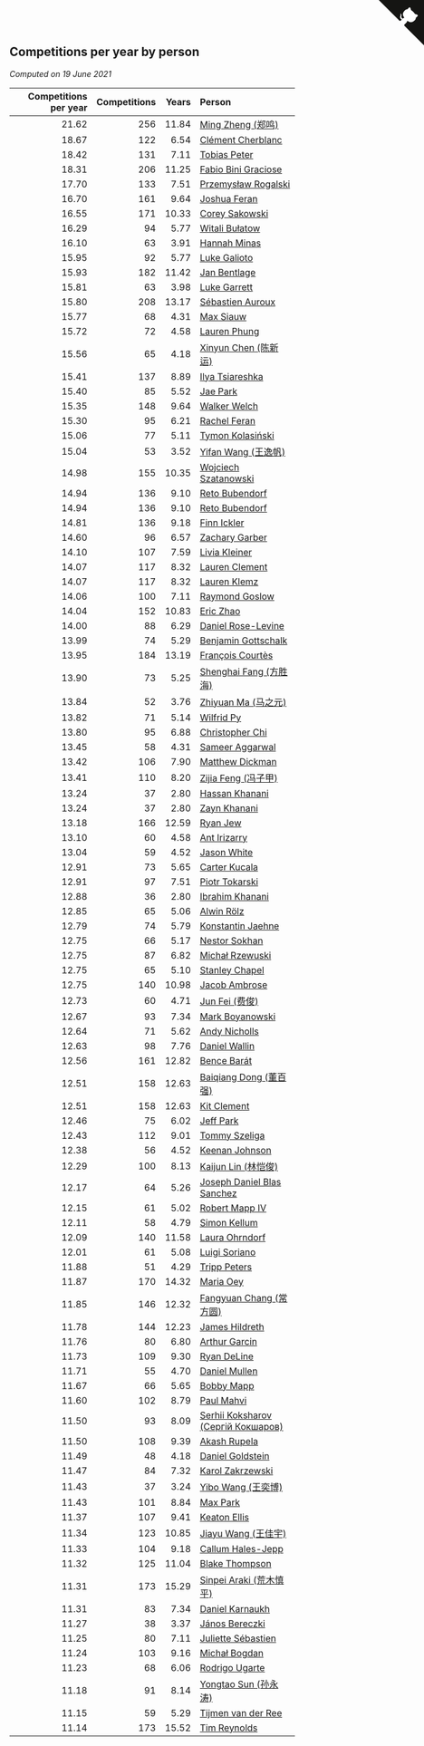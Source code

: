 ## Competitions per year by person

*Computed on 19 June 2021*

| Competitions per year | Competitions | Years | Person |
| ---: | ---: | ---: | :--- |
| 21.62 | 256 | 11.84 | [Ming Zheng (郑鸣)](https://www.worldcubeassociation.org/persons/2009ZHEN11) |
| 18.67 | 122 | 6.54 | [Clément Cherblanc](https://www.worldcubeassociation.org/persons/2014CHER05) |
| 18.42 | 131 | 7.11 | [Tobias Peter](https://www.worldcubeassociation.org/persons/2014PETE03) |
| 18.31 | 206 | 11.25 | [Fabio Bini Graciose](https://www.worldcubeassociation.org/persons/2010GRAC02) |
| 17.70 | 133 | 7.51 | [Przemysław Rogalski](https://www.worldcubeassociation.org/persons/2013ROGA02) |
| 16.70 | 161 | 9.64 | [Joshua Feran](https://www.worldcubeassociation.org/persons/2011FERA01) |
| 16.55 | 171 | 10.33 | [Corey Sakowski](https://www.worldcubeassociation.org/persons/2011SAKO01) |
| 16.29 | 94 | 5.77 | [Witali Bułatow](https://www.worldcubeassociation.org/persons/2015BUAT01) |
| 16.10 | 63 | 3.91 | [Hannah Minas](https://www.worldcubeassociation.org/persons/2017MINA04) |
| 15.95 | 92 | 5.77 | [Luke Galioto](https://www.worldcubeassociation.org/persons/2015GALI02) |
| 15.93 | 182 | 11.42 | [Jan Bentlage](https://www.worldcubeassociation.org/persons/2010BENT01) |
| 15.81 | 63 | 3.98 | [Luke Garrett](https://www.worldcubeassociation.org/persons/2017GARR05) |
| 15.80 | 208 | 13.17 | [Sébastien Auroux](https://www.worldcubeassociation.org/persons/2008AURO01) |
| 15.77 | 68 | 4.31 | [Max Siauw](https://www.worldcubeassociation.org/persons/2017SIAU02) |
| 15.72 | 72 | 4.58 | [Lauren Phung](https://www.worldcubeassociation.org/persons/2016PHUN02) |
| 15.56 | 65 | 4.18 | [Xinyun Chen (陈新运)](https://www.worldcubeassociation.org/persons/2017CHEN36) |
| 15.41 | 137 | 8.89 | [Ilya Tsiareshka](https://www.worldcubeassociation.org/persons/2012TERE01) |
| 15.40 | 85 | 5.52 | [Jae Park](https://www.worldcubeassociation.org/persons/2015PARK24) |
| 15.35 | 148 | 9.64 | [Walker Welch](https://www.worldcubeassociation.org/persons/2011WELC01) |
| 15.30 | 95 | 6.21 | [Rachel Feran](https://www.worldcubeassociation.org/persons/2015FERA01) |
| 15.06 | 77 | 5.11 | [Tymon Kolasiński](https://www.worldcubeassociation.org/persons/2016KOLA02) |
| 15.04 | 53 | 3.52 | [Yifan Wang (王逸帆)](https://www.worldcubeassociation.org/persons/2017WANY29) |
| 14.98 | 155 | 10.35 | [Wojciech Szatanowski](https://www.worldcubeassociation.org/persons/2011SZAT01) |
| 14.94 | 136 | 9.10 | [Reto Bubendorf](https://www.worldcubeassociation.org/persons/2012BUBE01) |
| 14.94 | 136 | 9.10 | [Reto Bubendorf](https://www.worldcubeassociation.org/persons/2012BUBE01) |
| 14.81 | 136 | 9.18 | [Finn Ickler](https://www.worldcubeassociation.org/persons/2012ICKL01) |
| 14.60 | 96 | 6.57 | [Zachary Garber](https://www.worldcubeassociation.org/persons/2014GARB01) |
| 14.10 | 107 | 7.59 | [Livia Kleiner](https://www.worldcubeassociation.org/persons/2013KLEI03) |
| 14.07 | 117 | 8.32 | [Lauren Clement](https://www.worldcubeassociation.org/persons/2013KLEM01) |
| 14.07 | 117 | 8.32 | [Lauren Klemz](https://www.worldcubeassociation.org/persons/2013KLEM01) |
| 14.06 | 100 | 7.11 | [Raymond Goslow](https://www.worldcubeassociation.org/persons/2014GOSL01) |
| 14.04 | 152 | 10.83 | [Eric Zhao](https://www.worldcubeassociation.org/persons/2010ZHAO19) |
| 14.00 | 88 | 6.29 | [Daniel Rose-Levine](https://www.worldcubeassociation.org/persons/2015ROSE01) |
| 13.99 | 74 | 5.29 | [Benjamin Gottschalk](https://www.worldcubeassociation.org/persons/2016GOTT01) |
| 13.95 | 184 | 13.19 | [François Courtès](https://www.worldcubeassociation.org/persons/2008COUR01) |
| 13.90 | 73 | 5.25 | [Shenghai Fang (方胜海)](https://www.worldcubeassociation.org/persons/2016FANG01) |
| 13.84 | 52 | 3.76 | [Zhiyuan Ma (马之元)](https://www.worldcubeassociation.org/persons/2017MAZH04) |
| 13.82 | 71 | 5.14 | [Wilfrid Py](https://www.worldcubeassociation.org/persons/2016PYWI01) |
| 13.80 | 95 | 6.88 | [Christopher Chi](https://www.worldcubeassociation.org/persons/2014CHIC01) |
| 13.45 | 58 | 4.31 | [Sameer Aggarwal](https://www.worldcubeassociation.org/persons/2017AGGA01) |
| 13.42 | 106 | 7.90 | [Matthew Dickman](https://www.worldcubeassociation.org/persons/2013DICK01) |
| 13.41 | 110 | 8.20 | [Zijia Feng (冯子甲)](https://www.worldcubeassociation.org/persons/2013FENG02) |
| 13.24 | 37 | 2.80 | [Hassan Khanani](https://www.worldcubeassociation.org/persons/2018KHAN26) |
| 13.24 | 37 | 2.80 | [Zayn Khanani](https://www.worldcubeassociation.org/persons/2018KHAN28) |
| 13.18 | 166 | 12.59 | [Ryan Jew](https://www.worldcubeassociation.org/persons/2008JEWR01) |
| 13.10 | 60 | 4.58 | [Ant Irizarry](https://www.worldcubeassociation.org/persons/2016IRIZ02) |
| 13.04 | 59 | 4.52 | [Jason White](https://www.worldcubeassociation.org/persons/2016WHIT16) |
| 12.91 | 73 | 5.65 | [Carter Kucala](https://www.worldcubeassociation.org/persons/2015KUCA01) |
| 12.91 | 97 | 7.51 | [Piotr Tokarski](https://www.worldcubeassociation.org/persons/2013TOKA01) |
| 12.88 | 36 | 2.80 | [Ibrahim Khanani](https://www.worldcubeassociation.org/persons/2018KHAN27) |
| 12.85 | 65 | 5.06 | [Alwin Rölz](https://www.worldcubeassociation.org/persons/2016ROLZ01) |
| 12.79 | 74 | 5.79 | [Konstantin Jaehne](https://www.worldcubeassociation.org/persons/2015JAEH01) |
| 12.75 | 66 | 5.17 | [Nestor Sokhan](https://www.worldcubeassociation.org/persons/2016SOKH01) |
| 12.75 | 87 | 6.82 | [Michał Rzewuski](https://www.worldcubeassociation.org/persons/2014RZEW01) |
| 12.75 | 65 | 5.10 | [Stanley Chapel](https://www.worldcubeassociation.org/persons/2016CHAP04) |
| 12.75 | 140 | 10.98 | [Jacob Ambrose](https://www.worldcubeassociation.org/persons/2010AMBR01) |
| 12.73 | 60 | 4.71 | [Jun Fei (费俊)](https://www.worldcubeassociation.org/persons/2016FEIJ02) |
| 12.67 | 93 | 7.34 | [Mark Boyanowski](https://www.worldcubeassociation.org/persons/2014BOYA01) |
| 12.64 | 71 | 5.62 | [Andy Nicholls](https://www.worldcubeassociation.org/persons/2015NICH04) |
| 12.63 | 98 | 7.76 | [Daniel Wallin](https://www.worldcubeassociation.org/persons/2013WALL03) |
| 12.56 | 161 | 12.82 | [Bence Barát](https://www.worldcubeassociation.org/persons/2008BARA01) |
| 12.51 | 158 | 12.63 | [Baiqiang Dong (董百强)](https://www.worldcubeassociation.org/persons/2008DONG06) |
| 12.51 | 158 | 12.63 | [Kit Clement](https://www.worldcubeassociation.org/persons/2008CLEM01) |
| 12.46 | 75 | 6.02 | [Jeff Park](https://www.worldcubeassociation.org/persons/2015PARK08) |
| 12.43 | 112 | 9.01 | [Tommy Szeliga](https://www.worldcubeassociation.org/persons/2012SZEL01) |
| 12.38 | 56 | 4.52 | [Keenan Johnson](https://www.worldcubeassociation.org/persons/2016JOHN30) |
| 12.29 | 100 | 8.13 | [Kaijun Lin (林恺俊)](https://www.worldcubeassociation.org/persons/2013LINK01) |
| 12.17 | 64 | 5.26 | [Joseph Daniel Blas Sanchez](https://www.worldcubeassociation.org/persons/2016SANC08) |
| 12.15 | 61 | 5.02 | [Robert Mapp IV](https://www.worldcubeassociation.org/persons/2016IVRO01) |
| 12.11 | 58 | 4.79 | [Simon Kellum](https://www.worldcubeassociation.org/persons/2016KELL12) |
| 12.09 | 140 | 11.58 | [Laura Ohrndorf](https://www.worldcubeassociation.org/persons/2009OHRN01) |
| 12.01 | 61 | 5.08 | [Luigi Soriano](https://www.worldcubeassociation.org/persons/2016SORI04) |
| 11.88 | 51 | 4.29 | [Tripp Peters](https://www.worldcubeassociation.org/persons/2017PETE04) |
| 11.87 | 170 | 14.32 | [Maria Oey](https://www.worldcubeassociation.org/persons/2007OEYM01) |
| 11.85 | 146 | 12.32 | [Fangyuan Chang (常方圆)](https://www.worldcubeassociation.org/persons/2009CHAN04) |
| 11.78 | 144 | 12.23 | [James Hildreth](https://www.worldcubeassociation.org/persons/2009HILD01) |
| 11.76 | 80 | 6.80 | [Arthur Garcin](https://www.worldcubeassociation.org/persons/2014GARC27) |
| 11.73 | 109 | 9.30 | [Ryan DeLine](https://www.worldcubeassociation.org/persons/2012DELI01) |
| 11.71 | 55 | 4.70 | [Daniel Mullen](https://www.worldcubeassociation.org/persons/2016MULL04) |
| 11.67 | 66 | 5.65 | [Bobby Mapp](https://www.worldcubeassociation.org/persons/2015MAPP01) |
| 11.60 | 102 | 8.79 | [Paul Mahvi](https://www.worldcubeassociation.org/persons/2012MAHV01) |
| 11.50 | 93 | 8.09 | [Serhii Koksharov (Сергій Кокшаров)](https://www.worldcubeassociation.org/persons/2013KOKS01) |
| 11.50 | 108 | 9.39 | [Akash Rupela](https://www.worldcubeassociation.org/persons/2012RUPE01) |
| 11.49 | 48 | 4.18 | [Daniel Goldstein](https://www.worldcubeassociation.org/persons/2017GOLD01) |
| 11.47 | 84 | 7.32 | [Karol Zakrzewski](https://www.worldcubeassociation.org/persons/2014ZAKR01) |
| 11.43 | 37 | 3.24 | [Yibo Wang (王奕博)](https://www.worldcubeassociation.org/persons/2018WANG39) |
| 11.43 | 101 | 8.84 | [Max Park](https://www.worldcubeassociation.org/persons/2012PARK03) |
| 11.37 | 107 | 9.41 | [Keaton Ellis](https://www.worldcubeassociation.org/persons/2012ELLI01) |
| 11.34 | 123 | 10.85 | [Jiayu Wang (王佳宇)](https://www.worldcubeassociation.org/persons/2010WANG53) |
| 11.33 | 104 | 9.18 | [Callum Hales-Jepp](https://www.worldcubeassociation.org/persons/2012HALE01) |
| 11.32 | 125 | 11.04 | [Blake Thompson](https://www.worldcubeassociation.org/persons/2010THOM03) |
| 11.31 | 173 | 15.29 | [Sinpei Araki (荒木慎平)](https://www.worldcubeassociation.org/persons/2006ARAK01) |
| 11.31 | 83 | 7.34 | [Daniel Karnaukh](https://www.worldcubeassociation.org/persons/2014KARN02) |
| 11.27 | 38 | 3.37 | [János Bereczki](https://www.worldcubeassociation.org/persons/2018BERE01) |
| 11.25 | 80 | 7.11 | [Juliette Sébastien](https://www.worldcubeassociation.org/persons/2014SEBA01) |
| 11.24 | 103 | 9.16 | [Michał Bogdan](https://www.worldcubeassociation.org/persons/2012BOGD01) |
| 11.23 | 68 | 6.06 | [Rodrigo Ugarte](https://www.worldcubeassociation.org/persons/2015UGAR01) |
| 11.18 | 91 | 8.14 | [Yongtao Sun (孙永涛)](https://www.worldcubeassociation.org/persons/2013SUNY02) |
| 11.15 | 59 | 5.29 | [Tijmen van der Ree](https://www.worldcubeassociation.org/persons/2016REET01) |
| 11.14 | 173 | 15.52 | [Tim Reynolds](https://www.worldcubeassociation.org/persons/2005REYN01) |


<a href="https://github.com/jonatanklosko/wca_statistics" class="github-corner" aria-label="View source on Github"><svg width="80" height="80" viewBox="0 0 250 250" style="fill:#151513; color:#fff; position: absolute; top: 0; border: 0; right: 0;" aria-hidden="true"><path d="M0,0 L115,115 L130,115 L142,142 L250,250 L250,0 Z"></path><path d="M128.3,109.0 C113.8,99.7 119.0,89.6 119.0,89.6 C122.0,82.7 120.5,78.6 120.5,78.6 C119.2,72.0 123.4,76.3 123.4,76.3 C127.3,80.9 125.5,87.3 125.5,87.3 C122.9,97.6 130.6,101.9 134.4,103.2" fill="currentColor" style="transform-origin: 130px 106px;" class="octo-arm"></path><path d="M115.0,115.0 C114.9,115.1 118.7,116.5 119.8,115.4 L133.7,101.6 C136.9,99.2 139.9,98.4 142.2,98.6 C133.8,88.0 127.5,74.4 143.8,58.0 C148.5,53.4 154.0,51.2 159.7,51.0 C160.3,49.4 163.2,43.6 171.4,40.1 C171.4,40.1 176.1,42.5 178.8,56.2 C183.1,58.6 187.2,61.8 190.9,65.4 C194.5,69.0 197.7,73.2 200.1,77.6 C213.8,80.2 216.3,84.9 216.3,84.9 C212.7,93.1 206.9,96.0 205.4,96.6 C205.1,102.4 203.0,107.8 198.3,112.5 C181.9,128.9 168.3,122.5 157.7,114.1 C157.9,116.9 156.7,120.9 152.7,124.9 L141.0,136.5 C139.8,137.7 141.6,141.9 141.8,141.8 Z" fill="currentColor" class="octo-body"></path></svg></a><style>.github-corner:hover .octo-arm{animation:octocat-wave 560ms ease-in-out}@keyframes octocat-wave{0%,100%{transform:rotate(0)}20%,60%{transform:rotate(-25deg)}40%,80%{transform:rotate(10deg)}}@media (max-width:500px){.github-corner:hover .octo-arm{animation:none}.github-corner .octo-arm{animation:octocat-wave 560ms ease-in-out}}</style>
